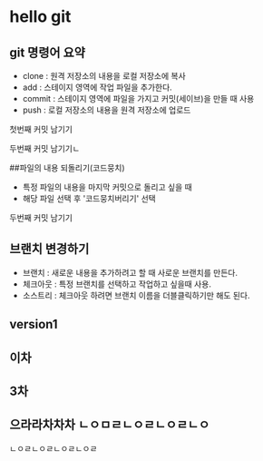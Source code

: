 # hello git
## git 명령어 요약

- clone : 원격 저장소의 내용을 로컬 저장소에 복사
- add : 스테이지 영역에 작업 파일을 추가한다.
- commit : 스테이지 영역에 파일을 가지고 커밋(세이브)을 만들 때 사용
- push : 로컬 저장소의 내용을 원격 저장소에 업로드

첫번째 커밋 남기기

두번째 커밋 남기기ㄴ


##파일의 내용 되돌리기(코드뭉치)
- 특정 파일의 내용을 마지막 커밋으로 돌리고 싶을 때
- 해당 파일 선택 후 '코드뭉치버리기' 선택

두번째 커밋 남기기

## 브랜치 변경하기
- 브랜치 : 새로운 내용을 추가하려고 할 때 사로운 브랜치를 만든다.
- 체크아웃 : 특정 브랜치를 선택하고 작업하고 싶을때 사용.
- 소스트리 : 체크아웃 하려면 브랜치 이름을 더블클릭하기만 해도 된다.


## version1

## 이차

## 3차

## 으라라차차차 ㄴㅇㅁㄹㄴㅇㄹㄴㅇㄹㄴㅇ
ㄴㅇㄹㄴㅇㄹㄴㅇㄹㄴㅇㄹ